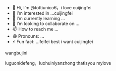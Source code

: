 - 👋 Hi, I’m @tottiunico6，i love cuijingfei
- 👀 I’m interested in ...cuijingfei
- 🌱 I’m currently learning ...
- 💞️ I’m looking to collaborate on ...
- 📫 How to reach me ...
- 😄 Pronouns: ...
- ⚡ Fun fact: ...feifei best
i want cuijingfei
<!---我要你快乐我要你快乐
tottiunico6/tottiunico6 is a ✨ special ✨ repository because its `README.md` (this file) appears on your GitHub profile.
You can click the Preview link to take a look at your changes.
--->wangbujini
luguonidefeng，luohuiniyanzhong
thatisyou mylove
